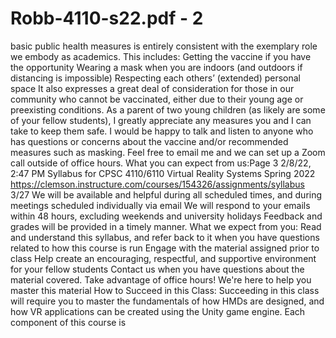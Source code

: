 # Robb-4110-s22.pdf - 2

basic public health measures is entirely consistent with the exemplary role we embody as academics.
This includes:
Getting the vaccine if you have the opportunity
Wearing a mask when you are indoors (and outdoors if distancing is impossible)
Respecting each others’ (extended) personal space
It also expresses a great deal of consideration for those in our community who cannot be vaccinated,
either due to their young age or preexisting conditions. As a parent of two young children (as likely are
some of your fellow students), I greatly appreciate any measures you and I can take to keep them safe.
I would be happy to talk and listen to anyone who has questions or concerns about the vaccine and/or
recommended measures such as masking. Feel free to email me and we can set up a Zoom call outside
of office hours.
What you can expect from us:Page 3
2/8/22, 2:47 PM Syllabus for CPSC 4110/6110 Virtual Reality Systems Spring 2022
https://clemson.instructure.com/courses/154326/assignments/syllabus 3/27
We will be available and helpful during all scheduled times, and during meetings scheduled
individually via email
We will respond to your emails within 48 hours, excluding weekends and university holidays
Feedback and grades will be provided in a timely manner.
What we expect from you:
Read and understand this syllabus, and refer back to it when you have questions related to how this
course is run
Engage with the material assigned prior to class
Help create an encouraging, respectful, and supportive environment for your fellow students
Contact us when you have questions about the material covered. Take advantage of office hours!
We're here to help you master this material
How to Succeed in this Class:
Succeeding in this class will require you to master the fundamentals of how HMDs are designed, and
how VR applications can be created using the Unity game engine. Each component of this course is